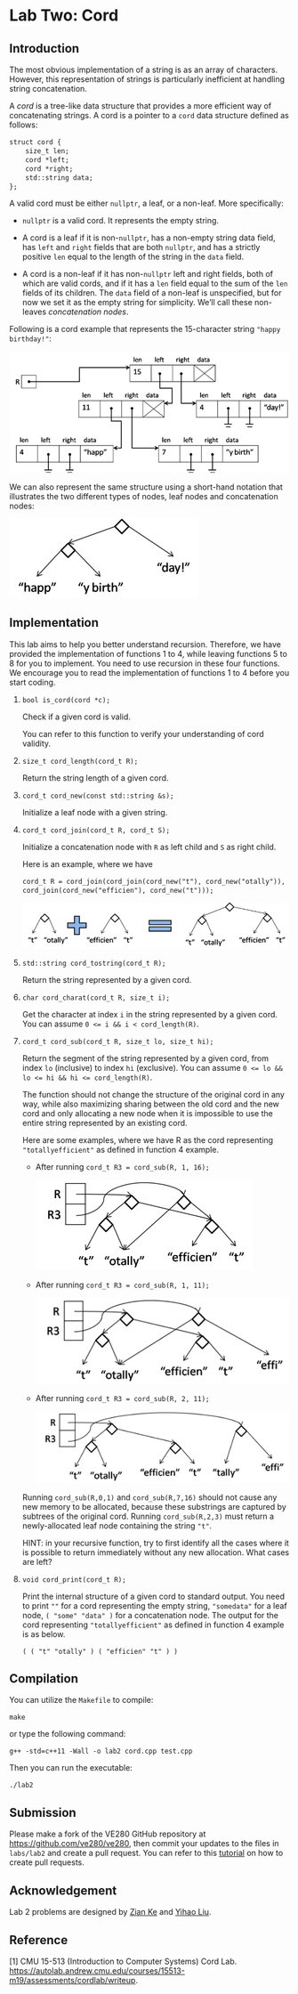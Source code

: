 # Lab Two: Cord

## Introduction

The most obvious implementation of a string is as an array of characters. However, this representation of strings is particularly inefficient at handling string concatenation.

A *cord* is a tree-like data structure that provides a more efficient way of concatenating strings. A cord is a pointer to a `cord` data structure defined as follows:

```
struct cord {
    size_t len;
    cord *left;
    cord *right;
    std::string data;
};
```

A valid cord must be either `nullptr`, a leaf, or a non-leaf. More specifically:

- `nullptr` is a valid cord. It represents the empty string.

- A cord is a leaf if it is non-`nullptr`, has a non-empty string data field, has `left` and `right` fields that are both `nullptr`, and has a strictly positive `len` equal to the length of the string in the `data` field.

- A cord is a non-leaf if it has non-`nullptr` left and right fields, both of which are valid cords, and if it has a `len` field equal to the sum of the `len` fields of its children. The `data` field of a non-leaf is unspecified, but for now we set it as the empty string for simplicity. We’ll call these non-leaves *concatenation nodes*.

Following is a cord example that represents the 15-character string `"happy birthday!"`:

![1](images/img1.png)

We can also represent the same structure using a short-hand notation that illustrates the two different types of nodes, leaf nodes and concatenation nodes:

![2](images/img2.png)

## Implementation

This lab aims to help you better understand recursion. Therefore, we have provided the implementation of functions 1 to 4, while leaving functions 5 to 8 for you to implement. You need to use recursion in these four functions. We encourage you to read the implementation of functions 1 to 4 before you start coding.

1. `bool is_cord(cord *c);`

   Check if a given cord is valid. 
   
   You can refer to this function to verify your understanding of cord validity.

2. `size_t cord_length(cord_t R);`
   
   Return the string length of a given cord.

3. `cord_t cord_new(const std::string &s);`

   Initialize a leaf node with a given string.
   
4. `cord_t cord_join(cord_t R, cord_t S);`

   Initialize a concatenation node with `R` as left child and `S` as right child.
   
   Here is an example, where we have 
   
   ```
   cord_t R = cord_join(cord_join(cord_new("t"), cord_new("otally")), cord_join(cord_new("efficien"), cord_new("t")));
   ```
   
   ![3](images/img3.png)
   
5. `std::string cord_tostring(cord_t R);`

   Return the string represented by a given cord.
   
6. `char cord_charat(cord_t R, size_t i);`

   Get the character at index `i` in the string represented by a given cord. You can assume `0 <= i && i < cord_length(R)`.
   
7. `cord_t cord_sub(cord_t R, size_t lo, size_t hi);`

   Return the segment of the string represented by a given cord, from index `lo` (inclusive) to index `hi` (exclusive). You can assume `0 <= lo && lo <= hi && hi <= cord_length(R)`.
   
   The function should not change the structure of the original cord in any way, while also maximizing sharing between the old cord and the new cord and only allocating a new node when it is impossible to use the entire string represented by an existing cord.
   
   Here are some examples, where we have R as the cord representing `"totallyefficient"` as defined in function 4 example.
   
   - After running `cord_t R3 = cord_sub(R, 1, 16);`

     ![4](images/img4.png)

   - After running `cord_t R3 = cord_sub(R, 1, 11);`

     ![5](images/img5.png)

   - After running `cord_t R3 = cord_sub(R, 2, 11);`

     ![6](images/img6.png)

   Running `cord_sub(R,0,1)` and `cord_sub(R,7,16)` should not cause any new memory to be allocated, because these substrings are captured by subtrees of the original cord. Running `cord_sub(R,2,3)` must return a newly-allocated leaf node containing the string `"t"`.
   
   HINT: in your recursive function, try to first identify all the cases where it is possible to return immediately without any new allocation. What cases are left?
   
8. `void cord_print(cord_t R);`

   Print the internal structure of a given cord to standard output. You need to print `""` for a cord representing the empty string, `"somedata"` for a leaf node, `( "some" "data" )` for a concatenation node. The output for the cord representing `"totallyefficient"` as defined in function 4 example is as below.
   
   ```
   ( ( "t" "otally" ) ( "efficien" "t" ) )
   ```



## Compilation

You can utilize the `Makefile` to compile:

```
make
```

or type the following command:

```
g++ -std=c++11 -Wall -o lab2 cord.cpp test.cpp
```

Then you can run the executable:

```
./lab2
```


## Submission
Please make a fork of the VE280 GitHub repository at <https://github.com/ve280/ve280>, then commit your updates to the files in `labs/lab2` and create a pull request. You can refer to this [tutorial](https://github.com/ve280/tutorials/blob/master/github_introduction.md#4-contribute-to-a-public-repository) on how to create pull requests.


## Acknowledgement
Lab 2 problems are designed by [Zian Ke](https://github.com/zianke) and [Yihao Liu](https://github.com/tc-imba).


## Reference

[1] CMU 15-513 (Introduction to Computer Systems) Cord Lab. <https://autolab.andrew.cmu.edu/courses/15513-m19/assessments/cordlab/writeup>.
